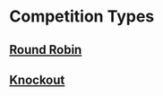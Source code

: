 # Competition Types

## [Round Robin](/reference/CompType/RoundRobin)

## [Knockout](/reference/CompType/Knockout)

